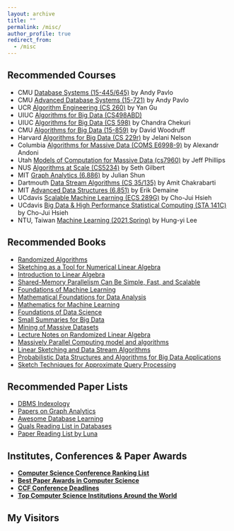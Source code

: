 ```yaml
---
layout: archive
title: ""
permalink: /misc/
author_profile: true
redirect_from:
  - /misc
---
```


## Recommended Courses
- CMU [Database Systems (15-445/645)](https://15445.courses.cs.cmu.edu/fall2019/schedule.html) by Andy Pavlo
- CMU [Advanced Database Systems (15-721)](https://15721.courses.cs.cmu.edu/spring2020/schedule.html) by Andy Pavlo
- UCR [Algorithm Engineering (CS 260)](https://www.cs.ucr.edu/~ygu/teaching/algeng/algeng.html) by Yan Gu
- UIUC [Algorithms for Big Data (CS498ABD)](https://courses.engr.illinois.edu/cs498abd/fa2020/)
- UIUC [Algorithms for Big Data (CS 598)](https://courses.engr.illinois.edu/cs598csc/fa2014/) by Chandra Chekuri
- CMU [Algorithms for Big Data (15-859)](http://www.cs.cmu.edu/~dwoodruf/teaching/15859-fall20/index.html) by David Woodruff
- Harvard [Algorithms for Big Data (CS 229r)](http://people.seas.harvard.edu/~minilek/cs229r/fall15/index.html) by Jelani Nelson
- Columbia [Algorithms for Massive Data (COMS E6998-9)](http://www.cs.columbia.edu/~andoni/algoS19/index.html) by Alexandr Andoni
- Utah [Models of Computation for Massive Data (cs7960)](https://www.cs.utah.edu/~jeffp/teaching/cs7960.html) by Jeff Phillips
- NUS [Algorithms at Scale (CS5234)](https://www.comp.nus.edu.sg/~gilbert/CS5234/) by Seth Gilbert
- MIT [Graph Analytics (6.886)](https://people.csail.mit.edu/jshun/6886-s18/) by Julian Shun
- Dartmouth [Data Stream Algorithms (CS 35/135)](https://www.cs.dartmouth.edu/~ac/Teach/CS35-Spring20) by Amit Chakrabarti
- MIT [Advanced Data Structures (6.851)](http://courses.csail.mit.edu/6.851/spring14/) by Erik Demaine
- UCdavis [Scalable Machine Learning (ECS 289G)](http://www.stat.ucdavis.edu/~chohsieh/teaching/ECS289G_Fall2016/main.html) by Cho-Jui Hsieh
- UCdavis [Big Data & High Performance Statistical Computing (STA 141C)](http://www.stat.ucdavis.edu/~chohsieh/teaching/STA141C_Spring2017/main.html) by Cho-Jui Hsieh
- NTU, Taiwan [Machine Learning (2021,Spring)](https://speech.ee.ntu.edu.tw/~hylee/ml/2021-spring.html) by Hung-yi Lee

## Recommended Books
- [Randomized Algorithms](https://www.cambridge.org/core/books/randomized-algorithms/6A3E5CD760B0DDBA3794A100EE2843E8)
- [Sketching as a Tool for Numerical Linear Algebra](http://www.cs.cmu.edu/afs/cs/user/dwoodruf/www/wNow3.pdf)
- [Introduction to Linear Algebra](http://math.mit.edu/~gs/linearalgebra/)
- [Shared-Memory Parallelism Can Be Simple, Fast, and Scalable](http://www.cs.cmu.edu/~jshun/thesis.pdf)
- [Foundations of Machine Learning](https://cs.nyu.edu/~mohri/mlbook/)
- [Mathematical Foundations for Data Analysis](https://mathfordata.github.io)
- [Mathematics for Machine Learning](https://mml-book.com)
- [Foundations of Data Science](http://www.cs.cornell.edu/jeh/book.pdf)
- [Small Summaries for Big Data](http://dimacs.rutgers.edu/~graham/ssbd.html)
- [Mining of Massive Datasets](http://www.mmds.org)
- [Lecture Notes on Randomized Linear Algebra](https://arxiv.org/pdf/1608.04481.pdf)
- [Massively Parallel Computing model and algorithms](https://people.inf.ethz.ch/gmohsen/MPA19/Notes/MPA.pdf)
- [Linear Sketching and Data Stream Algorithms](https://people.cs.umass.edu/~mcgregor/book/book.html)
- [Probabilistic Data Structures and Algorithms for Big Data Applications](https://pdsa.gakhov.com)
- [Sketch Techniques for Approximate Query Processing](http://dimacs.rutgers.edu/~graham/pubs/papers/sk.pdf)

## Recommended Paper Lists
- [DBMS Indexology](https://github.com/yingjunwu/DBMS-Indexology)
- [Papers on Graph Analytics](https://people.csail.mit.edu/jshun/graph.shtml)
- [Awesome Database Learning](https://github.com/pingcap/awesome-database-learning)
- [Quals Reading List in Databases](https://db.cs.washington.edu/internals.html)
- [Paper Reading List by Luna](https://lunadong.com/resources.htm#paper)

## Institutes, Conferences & Paper Awards
- [**Computer Science Conference Ranking List**](https://perso.crans.org/~genest/conf.html)
- [**Best Paper Awards in Computer Science**](https://jeffhuang.com/best_paper_awards.html)
- [**CCF Conference Deadlines**](https://ccfddl.github.io)
- [**Top Computer Science Institutions Around the World**](http://csrankings.org)

<!-- ## Conferences of Interest
<iframe src="https://confsearch.ethz.ch/confsearch/faces/pages/staticresults.jsp?query=sigmod%20vldb%20kdd%20icde%20www%20wsdm%20cikm%20edbt%20icdm%20icdt%20cidr%20icml%20NeurIPS%20ijcai%20aaai&sortMode=1&graphicView=0" width="800" height="760" frameborder="0" scrolling="no"></iframe> -->

## My Visitors
<!--<script type="text/javascript" id="clustrmaps" src="//cdn.clustrmaps.com/map_v2.js?d=_vDAl6NNji3jHcrqIYgoW0uVfCkZFC6vPje5hNvQDZA&cl=ffffff&w=a"></script>-->
<script type="text/javascript" src="//rf.revolvermaps.com/0/0/7.js?i=5cpb2kiuh86&amp;m=0&amp;c=ff0000&amp;cr1=ffffff&amp;sx=0" async="async"></script>

